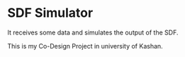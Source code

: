 # SDF Simulator

It receives some data and simulates the output of the SDF.

This is my Co-Design Project in university of Kashan.
